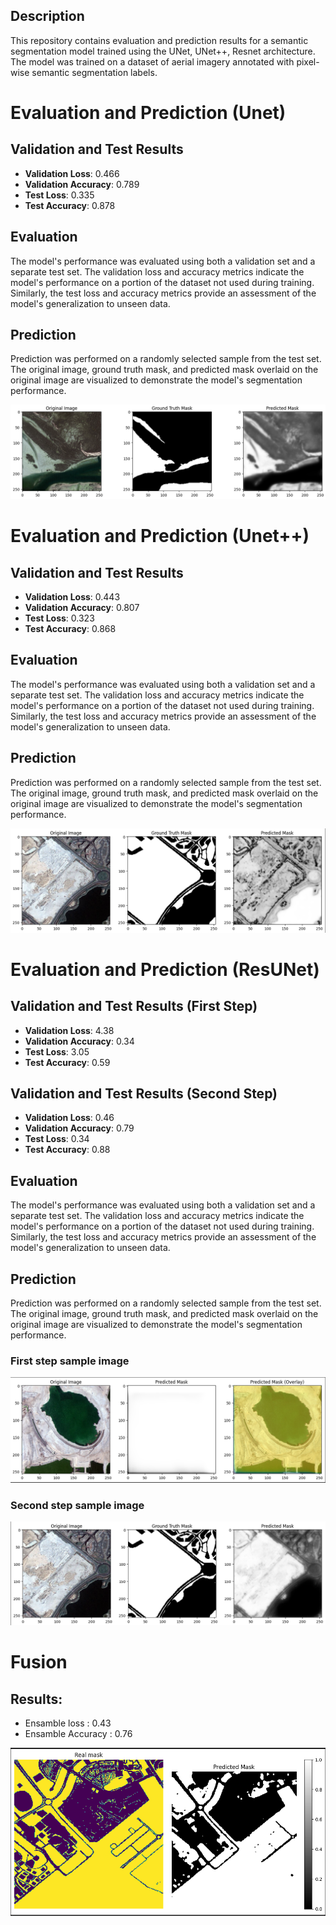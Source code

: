 ## Description

This repository contains evaluation and prediction results for a semantic segmentation model trained using the UNet, UNet++, Resnet architecture. The model was trained on a dataset of aerial imagery annotated with pixel-wise semantic segmentation labels.

# Evaluation and Prediction (Unet)

## Validation and Test Results

- **Validation Loss**: 0.466
- **Validation Accuracy**: 0.789
- **Test Loss**: 0.335
- **Test Accuracy**: 0.878

## Evaluation

The model's performance was evaluated using both a validation set and a separate test set. The validation loss and accuracy metrics indicate the model's performance on a portion of the dataset not used during training. Similarly, the test loss and accuracy metrics provide an assessment of the model's generalization to unseen data.

## Prediction

Prediction was performed on a randomly selected sample from the test set. The original image, ground truth mask, and predicted mask overlaid on the original image are visualized to demonstrate the model's segmentation performance.

![image](unet_pred.png)


# Evaluation and Prediction (Unet++)

## Validation and Test Results

- **Validation Loss**: 0.443
- **Validation Accuracy**: 0.807
- **Test Loss**: 0.323
- **Test Accuracy**: 0.868

## Evaluation

The model's performance was evaluated using both a validation set and a separate test set. The validation loss and accuracy metrics indicate the model's performance on a portion of the dataset not used during training. Similarly, the test loss and accuracy metrics provide an assessment of the model's generalization to unseen data.

## Prediction

Prediction was performed on a randomly selected sample from the test set. The original image, ground truth mask, and predicted mask overlaid on the original image are visualized to demonstrate the model's segmentation performance.

![image](unetpp_pred.png)


# Evaluation and Prediction (ResUNet)

## Validation and Test Results (First Step)

- **Validation Loss**: 4.38
- **Validation Accuracy**: 0.34
- **Test Loss**: 3.05
- **Test Accuracy**: 0.59

## Validation and Test Results (Second Step)

- **Validation Loss**: 0.46
- **Validation Accuracy**: 0.79
- **Test Loss**: 0.34
- **Test Accuracy**: 0.88

## Evaluation

The model's performance was evaluated using both a validation set and a separate test set. The validation loss and accuracy metrics indicate the model's performance on a portion of the dataset not used during training. Similarly, the test loss and accuracy metrics provide an assessment of the model's generalization to unseen data.

## Prediction

Prediction was performed on a randomly selected sample from the test set. The original image, ground truth mask, and predicted mask overlaid on the original image are visualized to demonstrate the model's segmentation performance.

### First step sample image
![image](Resnet_pred.png)

### Second step sample image
![image](ResUnet_final_pred.png)

# Fusion

## Results:

- Ensamble loss : 0.43
- Ensamble Accuracy : 0.76

![image](Fusion.PNG)
